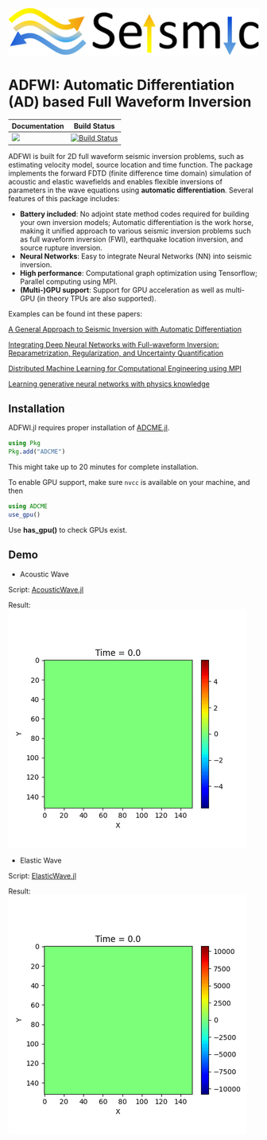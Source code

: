 
![](./docs/src/assets/icon.png)
# ADFWI: Automatic Differentiation (AD) based Full Waveform Inversion


| Documentation                                                | Build Status                                                 |
| ------------------------------------------------------------ | ------------------------------------------------------------ |
| [![](https://img.shields.io/badge/docs-dev-blue.svg)](https://kailaix.github.io/ADFWI.jl/dev/) | [![Build Status](https://travis-ci.com/kailaix/ADFWI.jl.svg?branch=master)](https://travis-ci.com/kailaix/ADFWI.jl) |

ADFWI is built for 2D full waveform seismic inversion problems, such as estimating velocity model, source location and time function. The package implements the forward FDTD (finite difference time domain) simulation of acoustic and elastic wavefields and enables flexible inversions of parameters in the wave equations using **automatic differentiation**. Several features of this package includes:

- **Battery included**: No adjoint state method codes required for building your own inversion models; Automatic differentiation is the work horse, making it unified approach to various seismic inversion problems such as full waveform inversion (FWI), earthquake location inversion, and source rupture inversion.
- **Neural Networks**: Easy to integrate Neural Networks (NN) into seismic inversion.
- **High performance**: Computational graph optimization using Tensorflow; Parallel computing using MPI.
- **(Multi-)GPU support**: Support for GPU acceleration as well as multi-GPU (in theory TPUs are also supported).

Examples can be found int these papers:

[A General Approach to Seismic Inversion with Automatic Differentiation](https://arxiv.org/pdf/2003.06027.pdf) 

[Integrating Deep Neural Networks with Full-waveform Inversion: Reparametrization, Regularization, and Uncertainty Quantification](https://arxiv.org/pdf/2012.11149.pdf)

[Distributed Machine Learning for Computational Engineering using MPI](https://arxiv.org/pdf/2011.01349.pdf)

[Learning generative neural networks with physics knowledge](https://link.springer.com/article/10.1007/s40687-022-00329-z)

## Installation

ADFWI.jl requires proper installation of [ADCME.jl](https://github.com/kailaix/ADCME.jl/).
```julia
using Pkg
Pkg.add("ADCME")
```
This might take up to 20 minutes for complete installation. 


To enable GPU support, make sure `nvcc` is available on your machine, and then
```julia
using ADCME
use_gpu()
```
Use **has_gpu()** to check GPUs exist.

## Demo

- Acoustic Wave

<!-- Script: [AcousticWave.jl](/examples/demo/AcousticWave.jl) -->

<!-- Result: ![Acoustic Wavefield](/examples/demo/acoustic-wavefield.gif) -->

Script: [AcousticWave.jl](https://raw.githubusercontent.com/kailaix/ADSeismic.jl/master/examples/demo/AcousticWave.jl)

Result: ![Acoustic Wavefield](https://raw.githubusercontent.com/kailaix/ADSeismic.jl/master/examples/demo/acoustic-wavefield.gif)

- Elastic Wave

<!-- Script: [ElasticWave.jl](/examples/demo/ElasticWave.jl) -->

<!-- Result: ![Elastic Wavefield](/examples/demo/elastic-wavefield.gif) -->

Script: [ElasticWave.jl](https://raw.githubusercontent.com/kailaix/ADSeismic.jl/master/examples/demo/ElasticWave.jl)

Result: ![Elastic Wavefield](https://raw.githubusercontent.com/kailaix/ADSeismic.jl/master/examples/demo/elastic-wavefield.gif)
